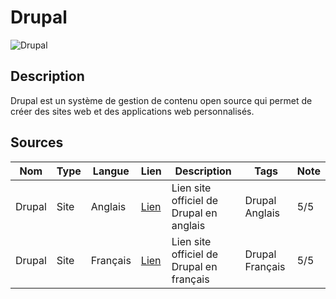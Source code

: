 # Drupal

![Drupal](https://c.clc2l.com/t/d/r/drupal-fSGYEU.png)

## Description 

Drupal est un système de gestion de contenu open source qui permet de créer des sites web et des applications web personnalisés.

## Sources 

Nom | Type | Langue | Lien | Description | Tags | Note
--- | --- | --- | --- | --- | --- | ---
Drupal | Site | Anglais | [Lien](https://www.drupal.org/) | Lien site officiel de Drupal en anglais | Drupal Anglais | 5/5
Drupal | Site | Français | [Lien](https://www.drupal.fr/) | Lien site officiel de Drupal en français | Drupal Français | 5/5